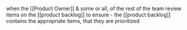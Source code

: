 when the [[Product Owner]] & some or all, of the rest of the team review items on the [[product backlog]] to ensure - the [[product backlog]] contains the appropriate items, that they are prioritized 